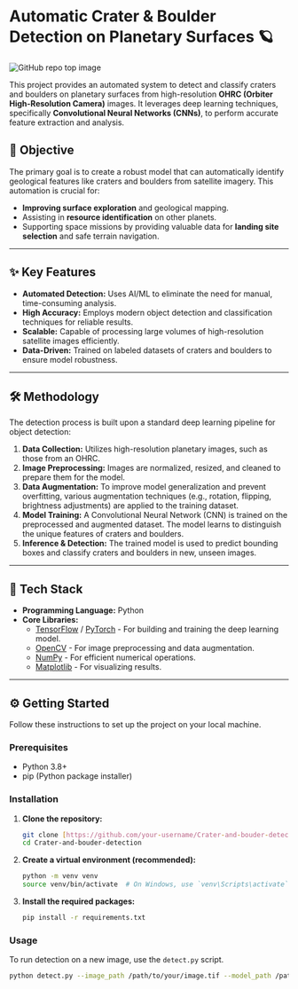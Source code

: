 # Automatic Crater & Boulder Detection on Planetary Surfaces 🪐

![GitHub repo top image](https://storage.googleapis.com/gweb-uniblog-publish-prod/images/Mars_crater.max-1000x1000.png)

This project provides an automated system to detect and classify craters and boulders on planetary surfaces from high-resolution **OHRC (Orbiter High-Resolution Camera)** images. It leverages deep learning techniques, specifically **Convolutional Neural Networks (CNNs)**, to perform accurate feature extraction and analysis.

## 🎯 Objective

The primary goal is to create a robust model that can automatically identify geological features like craters and boulders from satellite imagery. This automation is crucial for:
* **Improving surface exploration** and geological mapping.
* Assisting in **resource identification** on other planets.
* Supporting space missions by providing valuable data for **landing site selection** and safe terrain navigation.

---

## ✨ Key Features

* **Automated Detection:** Uses AI/ML to eliminate the need for manual, time-consuming analysis.
* **High Accuracy:** Employs modern object detection and classification techniques for reliable results.
* **Scalable:** Capable of processing large volumes of high-resolution satellite images efficiently.
* **Data-Driven:** Trained on labeled datasets of craters and boulders to ensure model robustness.

---

## 🛠️ Methodology

The detection process is built upon a standard deep learning pipeline for object detection:

1.  **Data Collection:** Utilizes high-resolution planetary images, such as those from an OHRC.
2.  **Image Preprocessing:** Images are normalized, resized, and cleaned to prepare them for the model.
3.  **Data Augmentation:** To improve model generalization and prevent overfitting, various augmentation techniques (e.g., rotation, flipping, brightness adjustments) are applied to the training dataset.
4.  **Model Training:** A Convolutional Neural Network (CNN) is trained on the preprocessed and augmented dataset. The model learns to distinguish the unique features of craters and boulders.
5.  **Inference & Detection:** The trained model is used to predict bounding boxes and classify craters and boulders in new, unseen images.



---

## 🚀 Tech Stack

* **Programming Language:** Python
* **Core Libraries:**
    * [TensorFlow](https://www.tensorflow.org/) / [PyTorch](https://pytorch.org/) - For building and training the deep learning model.
    * [OpenCV](https://opencv.org/) - For image preprocessing and data augmentation.
    * [NumPy](https://numpy.org/) - For efficient numerical operations.
    * [Matplotlib](https://matplotlib.org/) - For visualizing results.

---

## ⚙️ Getting Started

Follow these instructions to set up the project on your local machine.

### Prerequisites

* Python 3.8+
* pip (Python package installer)

### Installation

1.  **Clone the repository:**
    ```sh
    git clone [https://github.com/your-username/Crater-and-bouder-detection.git](https://github.com/your-username/Crater-and-bouder-detection.git)
    cd Crater-and-bouder-detection
    ```

2.  **Create a virtual environment (recommended):**
    ```sh
    python -m venv venv
    source venv/bin/activate  # On Windows, use `venv\Scripts\activate`
    ```

3.  **Install the required packages:**
    ```sh
    pip install -r requirements.txt
    ```

### Usage

To run detection on a new image, use the `detect.py` script.

```sh
python detect.py --image_path /path/to/your/image.tif --model_path /path/to/trained_model.h5
